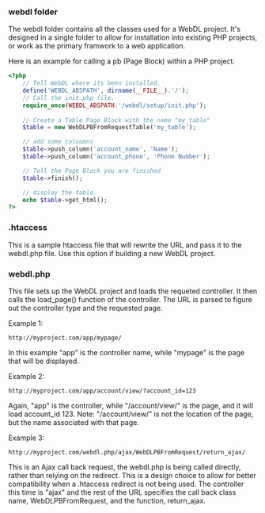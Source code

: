 ### webdl folder

The webdl folder contains all the classes used for a WebDL project.  It's designed in a single folder to 
allow for installation into existing PHP projects, or work as the primary framwork to a web application.

Here is an example for calling a pb (Page Block) within a PHP project.

```php
<?php
    // Tell WebDL where its been installed.
    define('WEBDL_ABSPATH', dirname(__FILE__).'/');
    // Call the init.php file.
    require_once(WEBDL_ABSPATH.'/webdl/setup/init.php');
    
    // Create a Table Page Block with the name "my_table"
    $table = new WebDLPBFromRequestTable('my_table');

    // add some coluumns
    $table->push_column('account_name', 'Name');
    $table->push_column('account_phone', 'Phone Number');

    // Tell the Page Block you are finished
    $table->finish();

    // display the table.
    echo $table->get_html();
?>
```

### .htaccess

This is a sample htaccess file that will rewrite the URL and pass it to the webdl.php file.  Use this option if building a
new WebDL project.

### webdl.php

This file sets up the WebDL project and loads the requeted controller.  It then calls the load_page() function
of the controller.  The URL is parsed to figure out the controller type and the requested page.

Example 1:

`http://myproject.com/app/mypage/`

In this example "app" is the controller name, while "mypage" is the page that will be displayed.

Example 2:

`http://myproject.com/app/account/view/?account_id=123`

Again, "app" is the controller, while "/account/view/" is the page, and it will load account_id 123.  Note: "/account/view/"
is not the location of the page, but the name associated with that page.

Example 3:

`http://myproject.com/webdl.php/ajax/WebDLPBFromRequest/return_ajax/`

This is an Ajax call back request, the webdl.php is being called directly, rather than relying on the redirect.  This is 
a design choice to allow for better compatibility when a .htaccess redirect is not being used. The controller this time is 
"ajax" and the rest of the URL specifies the call back class name, WebDLPBFromRequest, and the function, return_ajax. 


